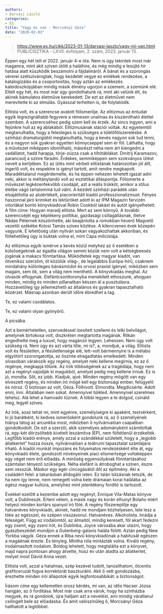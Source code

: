 ```yaml
---
authors:
- Darvasi László
categories:
- ÉS
title: "Vagy mi van - Morcsányi Géza"
date: "2020-02-03"
---
```


> https://www.es.hu/cikk/2023-01-13/darvasi-laszlo/vagy-mi-van.html
> PUBLICISZTIKA - LXVII. évfolyam, 2. szám, 2023. január 13.

Éppen egy hét telt el 2022. január 4-e óta. Nem is úgy tekintek most már magamra, mint akit szíven ütött a halálhíre, és még mindig e lesújtó hír hatása alatt küszködik beszámolni a fájdalmáról. A bánat és a szorongás vérerei szétszivárogtak, hogy kezdetét vegye ez emlékek rendezése, a katalogizálás és a csoportosítás, hogy aztán az emlékezés kaleidoszkópjában mindig másik élmény ugorjon a szemem, a szemünk elé. Eltelt egy hét, és most már úgy gondolhatunk rá, mint aki velünk élt, és akinek bámulatos életműve kerekedett. De ezt az életművet nem merevítette ki az elmúlás. Gyásszal terhelten is, de folytatódik.

Elitista volt, és a szerencse avatott fölismerője. Az elitizmus az éntudat egyik legrezignáltabb fegyvere a rémesen unalmas és kiszámítható élettel szemben. A szerencséhez pedig szem kell és érzék. Az sincs ingyen, ami a fejünkre hull az ég ablakából. Elitizmusának stációi voltak. Az egyetemtől megtanulhatta, hogy a felesleges is szükséges a túlélőfölszerelésbe. A színházi dramaturgiától megtanulhatta, hogy a kevés nagyon sok tud lenni, és a nagyon sok gyakran egyetlen könnycseppel sem ér föl. Láthatta, hogy a művészet miképpen idomítható, másrészt néha nem árt kiengedni a vadállatot, hadd harapja, törje-zúzza csak a tiltótáblákat. Dmitrij Karamazov, parancsolj a színre fáradni. Érdekes, semmiképpen sem szokványos ízlést nevelt a kertjében. Ez az ízlés mint vérbeli elitistának határozottan jól állt, ingerlő volt, és respektre is igényt tartott, amit rendre megkapott. Maradéktalanul megérdemelte, és ha éppen nehezen lehetett igazat adni neki, akkor is méltánylandó volt az esztétikai álláspontja. Fölismerte a művészet legkézenfekvőbb csodáját, azt a reális trükköt, amikor a stílus életbe vágó tartalommá tud válni. A kezdeti színházi parádék után elsajátította az alulértékelt, piacorientált kiadói professzionalizmust. Fényes haszonnal járó krimiket és lektűröket adott ki az IPM Magazin farvizén vitorlákat bontó könyvkiadóval  Robin Cookból lakást és autót igényelhetett. A film címe: Hogyan maradj elitista. Mert az sem könnyű. A további szerencséjét egy képlékeny politikai, gazdasági csillagállásnak, illetve Nádas Péternek köszönhette, aki beajánlotta a romokban heverő Magvető vezetői székébe  Kolosi Tamás szíves közlése. A kilencvenes évek közepén vagyunk. E lehetőség után nyilván sokan vágyakozhattak akkoriban, és föltehetőleg úgy is buktak volna el, mint Capa milicistája.

Az elitizmus egyik ismérve a kevés közül  melyhez az ő esetében a külsőségeknek az égadta világon semmi közük nem volt  a kétségbeesés jogának a makacs fönntartása. Működtetek egy magyar kiadót, van ötveniksz szerzőm, öt közülük világ-, de legalábbis Európa-hírű, csaknem mindahány különleges bánásmódot és orvosi praxist igényel, miközben sem magam, sem ők, sem a világ nem menthető. A könyvkiadás meghal. Az olvasók elfogynak. Elefántcsonttoronyba menekített ethoszunk, ahogyan minden, mindig és minden pillanatban készen ál a pusztulásra. Hozzávetőleg így jellemezhető az általános és gyakran tapasztalható közérzet. Másnap azonban derült időre ébredhet a tag. 

Te, ez valami csodálatos.

Te, ez valami olyan gyönyörű.

A picsába.

Azt a bemérhetetlen, szenvedéssel ízesített szellemi és lelki belvilágot, amelynek birtokosa volt, diszkréten megtartotta magának. Ritkán engedhette meg a luxust, hogy magánzó legyen. Lehessen. Nem úgy volt szükség rá. Nem úgy és azt várta tőle, mi is?, a, mondjuk, a világ. Elitista volt és fésületlen, a fésületlensége elé, lett-volt bármennyire is a mélabú elgyötört szorongatottja, az őszinte elragadtatás emelkedett. Minden olvasóban várakozik egy regény, amelyet neki kellene megírnia, ez az ő regénye, megkapja tőlünk. Az írók többségének az a tragédiája, hogy nem azt a regényt vajúdják ki magukból, amelyet pedig meg kellene írniuk. Ez is jó, mondta. Sőt, ez jobb. Kiadjuk, ajvé. Minden regény mögött van egy elveszett regény, és minden író mögé kell egy biztonsági ember, felügyelő és nörsz. Ő biztosan az volt, Géza. Fölhívott. Elmondta. Megdicsérte. Adott enni, inni. Általában nem sokat. Amennyivel túléled. Amennyivel szerelmes lehetsz. Alá lehet a hamvadó tűznek. A többi legyen a te dolgod, csináld meg, legyél szíves.

Az írók, azaz tehát mi, mint egyénre, személyiségre  ki apaként, testvérként, ki jó barátként, ki kedves ismerősként  gondolunk rá, az ő személyének hiánya tátog az arcunkba most, miközben ő nyilvánvalóan csapatban gondolkodott. De ezt a szerzői, akik személyes adományként számítottak rá, egy-két dörzsöltebb kivételt leszámítva (EP), nem föltétlenül érzékelték. Legfőbb kiadói erénye, amely azzal a szándékkal született, hogy a „legjobb állatkertet” hozza össze, nyilvánvalóan a teátrumi tapasztalat számlájára írható. A kiadói munkát impozáns és folyamatos rendezésként élte át, egy könyvkiadó élete, gondozott növényeinek piaci elismertsége voltaképpen egy véget nem érő előadás. A minőség egyensúlyának fönntartásához számtalan tényező szükséges. Néha elefánt is átroboghat a színen, észre sem vesszük. Máskor egy egér cincogásától dől az építmény. Aki a családért felel: a takarásban álldogáló isten. Ez talán túlzásnak tetszik, de ha nem így lenne, nem remegett volna bele drámaian korai halálába az egész magyar kultúra, amelyhez mint jelentékeny fordító is tartozott.

Évekkel ezelőtt a kezembe adott egy regényt, Enrique Vila-Matas könyve volt, a Dublineszk. Érteni vélem, a másik nagy és korán elhunyt Bolaño miért helyezi minden kortárs spanyol író fölé. A regény főszereplője egy hatvanéves könyvkiadó, akinek, hadd ne mondjam közhelyesen, tele lesz a töke az egésszel, és szépen visszavonul. Hatvanéves. Alkoholista. Imádja a feleségét. Függ az irodalomtól, az álmaitól, mindig keresett, föl akart fedezni egy zsenit, egy zseni írót, és Dublinba, Joyce városába akar utazni, hogy gyászbeszédet mondjon a Gutenberg-galaxis halála fölött. Aztán pedig New Yorkba vágyik. Géza ennek a Riba nevű könyvkiadónak a habitusát egészen a magáénak érezte. És tényleg. Mintha róla mintázták volna. Kiváló regény, irodalmasított irodalom. Boldog lehetett, hogy megtalálta ezt a könyvet, majd napra pontosan ahogy átvette, húsz év után átadta az állatkertet, melyet most Dávid Anna vezet.

Elitista volt, azzal a hatalmas, szép kezével tudott, tanúsíthatom, ötcentis grafitceruzát fogva korrektúrát baszkurálni. Akit ő vett gondozásba, érezhette minden írói állapotok egyik legfontosabbikát: a biztonságot. 

Írásom címe egy kellemetlen orosz kérdés, mi van, az idős Hacser Józsa hangján, az ő fordítása. Most már csak arra várok, hogy ha színházba megyek, és rá gondolok, újra halljam azt a nevetést, ami mindig váratlanul csilingelt bele az előadásba. És amit valószínűleg ő, Morcsányi Géza hallhatott a legtöbbet.
